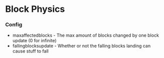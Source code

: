 # Block Physics
 
### Config
- maxaffectedblocks - The max amount of blocks changed by one block update (0 for infinite)
- fallingblocksupdate - Whether or not the falling blocks landing can cause stuff to fall